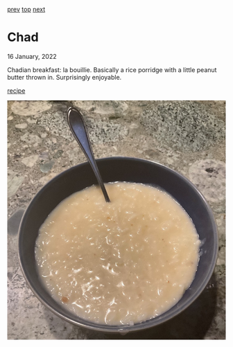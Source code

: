 [prev](car.md)
[top](../index.md)
[next](chile.md)
# Chad
16 January, 2022


Chadian breakfast: la bouillie. Basically a rice porridge with a
little peanut butter thrown in. Surprisingly enjoyable.

[recipe](http://www.tchad.org/research/cook.html)

![La Buillie](images/chad.jpeg)
